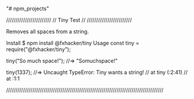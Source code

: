 "# npm_projects" 


////////////////////////
//      Tiny Test     //
////////////////////////

Removes all spaces from a string.

Install
$ npm install @fxhacker/tiny
Usage
const tiny = require("@fxhacker/tiny");

tiny("So much space!");
//=> "Somuchspace!"

tiny(1337);
//=> Uncaught TypeError: Tiny wants a string!
//    at tiny (<anonymous>:2:41)
//    at <anonymous>:1:1


////////////////////////////////////////////////////////////////////////////////////